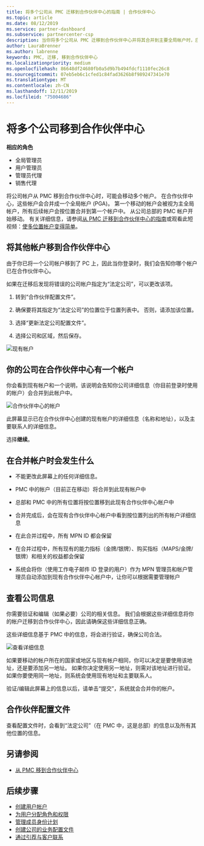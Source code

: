 ```yaml
---
title: 将多个公司从 PMC 迁移到合作伙伴中心的指南 | 合作伙伴中心
ms.topic: article
ms.date: 08/12/2019
ms.service: partner-dashboard
ms.subservice: partnercenter-csp
description: 当你将多个公司从 PMC 迁移到合作伙伴中心并将其合并到主要全局帐户时，应了解哪些内容。
author: LauraBrenner
ms.author: labrenne
keywords: PMC, 迁移, 移到合作伙伴中心
ms.localizationpriority: medium
ms.openlocfilehash: 86648df24680fb0a5d9b7b494fdcf1110fec26c8
ms.sourcegitcommit: 07eb5eb6c1cfed1c84fad3626b8f989247341e70
ms.translationtype: MT
ms.contentlocale: zh-CN
ms.lasthandoff: 12/11/2019
ms.locfileid: "75004686"
---
```

# <a name="moving-your-multiple-companies-to-partner-center"></a>将多个公司移到合作伙伴中心

**相应的角色**
-   全局管理员
-   用户管理员
-   管理员代理
-   销售代理

将公司帐户从 PMC 移到合作伙伴中心时，可能会移动多个帐户。 在合作伙伴中心，这些帐户会合并成一个全局帐户 (PGA)。 第一个移动的帐户会被视为主全局帐户，所有后续帐户会按位置合并到第一个帐户中。 从公司总部的 PMC 帐户开始移动。 有关详细信息，请参阅[从 PMC 迁移到合作伙伴中心的指南](guide-to-migration.md)或观看此短视频：[使多位置帐户变得简单](https://vimeo.com/290335248)。

## <a name="move-your-additional-accounts-into-partner-center"></a>将其他帐户移到合作伙伴中心 

由于你已将一个公司帐户移到了 PC 上，因此当你登录时，我们会告知你哪个帐户已在合作伙伴中心。 


如果在迁移后发现将错误的公司帐户指定为“法定公司”，可以更改该项。

1. 转到“合作伙伴配置文件”。

2. 确保要将其指定为“法定公司”的位置位于位置列表中。 否则，请添加该位置。

3. 选择“更新法定公司配置文件”。

4. 选择公司和区域，然后保存。

![现有帐户](images/migration/accountwithus.png)

## <a name="your-company-has-an-account-in-partner-center"></a>你的公司在合作伙伴中心有一个帐户

你会看到现有帐户和一个说明，该说明会告知你公司详细信息（你目前登录时使用的帐户）会合并到此帐户中。

![合作伙伴中心的帐户](images/migration/existingaccount2.png)

此屏幕显示已在合作伙伴中心创建的现有帐户的详细信息（名称和地址），以及主要联系人的详细信息。 

选择**继续**。

## <a name="what-happens-during-consolidation-of-accounts"></a>在合并帐户时会发生什么

- 不能更改此屏幕上的任何详细信息。 

- PMC 中的帐户（目前正在移动）将合并到此现有帐户中 

- 总部和 PMC 中的所有位置将按位置移到此现有合作伙伴中心帐户中

- 合并完成后，会在现有合作伙伴中心帐户中看到按位置列出的所有帐户详细信息 

- 在此合并过程中，所有 MPN ID 都会保留

- 在合并过程中，所有现有的能力指标（金牌/银牌）、购买指标（MAPS/金牌/银牌）和相关的权益都会保留

- 系统会将你（使用工作电子邮件 ID 登录的用户）作为 MPN 管理员和帐户管理员自动添加到现有合作伙伴中心帐户中，让你可以根据需要管理帐户 


## <a name="review-your-company-information"></a>查看公司信息

你需要验证和编辑（如果必要）公司的相关信息。 我们会根据这些详细信息将你的帐户迁移到合作伙伴中心，因此请确保这些详细信息正确。 

这些详细信息基于 PMC 中的信息，将会进行验证，确保公司合法。 

![查看详细信息](images/migration/review.png)

如果要移动的帐户所在的国家或地区与现有帐户相同，你可以决定是要使用该地址，还是要添加另一地址。 如果你决定使用另一地址，则需对该地址进行验证。 如果你要使用同一地址，则系统会使用现有地址和主要联系人。

验证/编辑此屏幕上的信息以后，请单击“提交”，系统就会合并你的帐户。

## <a name="partner-profile"></a>合作伙伴配置文件

查看配置文件时，会看到“法定公司”（在 PMC 中，这是总部）的信息以及所有其他位置的信息。

## <a name="see-also"></a>另请参阅

- [从 PMC 移到合作伙伴中心](move-pmc-pc-map.md)

## <a name="next-steps"></a>后续步骤

- [创建用户帐户](create-user-accounts-and-set-permissions.md)
- [为用户分配角色和权限](permissions-overview.md)
- [管理成员身份计划](renew-mpn-offers.md)
- [创建公司的业务配置文件](create-a-marketing-profile.md)
- [通过引荐与客户联系](responding-to-referrals.md)
